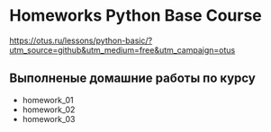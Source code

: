 # Homeworks Python Base Course

https://otus.ru/lessons/python-basic/?utm_source=github&utm_medium=free&utm_campaign=otus

## Выполненые домашние работы по курсу
- homework_01
- homework_02
- homework_03

